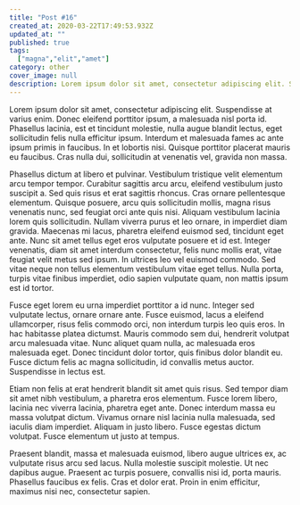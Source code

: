 ```yaml
---
title: "Post #16"
created_at: 2020-03-22T17:49:53.932Z
updated_at: ""
published: true
tags:
  ["magna","elit","amet"]
category: other
cover_image: null
description: Lorem ipsum dolor sit amet, consectetur adipiscing elit. Suspendisse at varius enim. Donec eleifend porttitor ipsum, a malesuada nisl porta id. Phasellus lacinia, est et tincidunt molestie, nulla augue blandit lectus, eget sollicitudin felis nulla efficitur ipsum. Interdum et malesuada fames ac ante ipsum primis in faucibus. In et lobortis nisi. Quisque porttitor placerat mauris eu faucibus. Cras nulla dui, sollicitudin at venenatis vel, gravida non massa.
---
```

Lorem ipsum dolor sit amet, consectetur adipiscing elit. Suspendisse at varius enim. Donec eleifend porttitor ipsum, a malesuada nisl porta id. Phasellus lacinia, est et tincidunt molestie, nulla augue blandit lectus, eget sollicitudin felis nulla efficitur ipsum. Interdum et malesuada fames ac ante ipsum primis in faucibus. In et lobortis nisi. Quisque porttitor placerat mauris eu faucibus. Cras nulla dui, sollicitudin at venenatis vel, gravida non massa.

Phasellus dictum at libero et pulvinar. Vestibulum tristique velit elementum arcu tempor tempor. Curabitur sagittis arcu arcu, eleifend vestibulum justo suscipit a. Sed quis risus et erat sagittis rhoncus. Cras ornare pellentesque elementum. Quisque posuere, arcu quis sollicitudin mollis, magna risus venenatis nunc, sed feugiat orci ante quis nisi. Aliquam vestibulum lacinia lorem quis sollicitudin. Nullam viverra purus et leo ornare, in imperdiet diam gravida. Maecenas mi lacus, pharetra eleifend euismod sed, tincidunt eget ante. Nunc sit amet tellus eget eros vulputate posuere et id est. Integer venenatis, diam sit amet interdum consectetur, felis nunc mollis erat, vitae feugiat velit metus sed ipsum. In ultrices leo vel euismod commodo. Sed vitae neque non tellus elementum vestibulum vitae eget tellus. Nulla porta, turpis vitae finibus imperdiet, odio sapien vulputate quam, non mattis ipsum est id tortor.

Fusce eget lorem eu urna imperdiet porttitor a id nunc. Integer sed vulputate lectus, ornare ornare ante. Fusce euismod, lacus a eleifend ullamcorper, risus felis commodo orci, non interdum turpis leo quis eros. In hac habitasse platea dictumst. Mauris commodo sem dui, hendrerit volutpat arcu malesuada vitae. Nunc aliquet quam nulla, ac malesuada eros malesuada eget. Donec tincidunt dolor tortor, quis finibus dolor blandit eu. Fusce dictum felis ac magna sollicitudin, id convallis metus auctor. Suspendisse in lectus est.

Etiam non felis at erat hendrerit blandit sit amet quis risus. Sed tempor diam sit amet nibh vestibulum, a pharetra eros elementum. Fusce lorem libero, lacinia nec viverra lacinia, pharetra eget ante. Donec interdum massa eu massa volutpat dictum. Vivamus ornare nisl lacinia nulla malesuada, sed iaculis diam imperdiet. Aliquam in justo libero. Fusce egestas dictum volutpat. Fusce elementum ut justo at tempus.

Praesent blandit, massa et malesuada euismod, libero augue ultrices ex, ac vulputate risus arcu sed lacus. Nulla molestie suscipit molestie. Ut nec dapibus augue. Praesent ac turpis posuere, convallis nisi id, porta mauris. Phasellus faucibus ex felis. Cras et dolor erat. Proin in enim efficitur, maximus nisi nec, consectetur sapien.
      
  